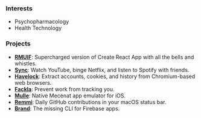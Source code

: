 ### Interests

- Psychopharmacology
- Health Technology

### Projects

- **[RMUIF](https://github.com/rmuif)**: Supercharged version of Create React App with all the bells and whistles.
- **[Sync](https://sync.phoqe.com)**: Watch YouTube, binge Netflix, and listen to Spotify with friends.
- **[Havelock](https://github.com/phoqe/havelock)**: Extract accounts, cookies, and history from Chromium-based web browsers.
- **[Fackla](https://github.com/phoqe/fackla)**: Prevent work from tracking you.
- **[Mulle](https://github.com/phoqe/fackla)**: Native Mecenat app emulator for iOS.
- **[Remmi](https://github.com/phoqe/remmi)**: Daily GitHub contributions in your macOS status bar.
- **[Brand](https://github.com/phoqe/brand)**: The missing CLI for Firebase apps.

